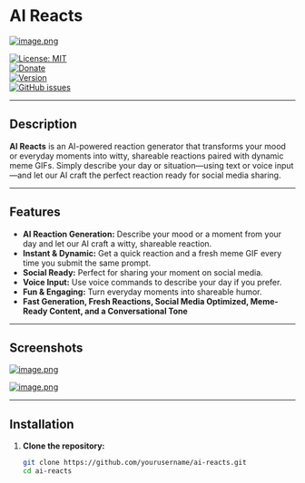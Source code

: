 # AI Reacts

[![image.png](https://i.postimg.cc/5t85X7w7/image.png)](https://postimg.cc/TyY5ScNg)

[![License: MIT](https://img.shields.io/badge/License-MIT-yellow.svg)](https://opensource.org/licenses/MIT)  
[![Donate](https://img.shields.io/badge/Donate-PayPal-blue.svg)](https://paypal.me/anshkabra)  
[![Version](https://img.shields.io/badge/Version-1.0.0-blue.svg)](https://github.com/anshkabra2012/ai-reacts)  
[![GitHub issues](https://img.shields.io/github/issues/anshkabra2012/ai-reacts)](https://github.com/yourusername/ai-reacts/issues)

---

## Description

**AI Reacts** is an AI-powered reaction generator that transforms your mood or everyday moments into witty, shareable reactions paired with dynamic meme GIFs. Simply describe your day or situation—using text or voice input—and let our AI craft the perfect reaction ready for social media sharing.

---

## Features

- **AI Reaction Generation:** Describe your mood or a moment from your day and let our AI craft a witty, shareable reaction.
- **Instant & Dynamic:** Get a quick reaction and a fresh meme GIF every time you submit the same prompt.
- **Social Ready:** Perfect for sharing your moment on social media.
- **Voice Input:** Use voice commands to describe your day if you prefer.
- **Fun & Engaging:** Turn everyday moments into shareable humor.
- **Fast Generation, Fresh Reactions, Social Media Optimized, Meme-Ready Content, and a Conversational Tone**

---

## Screenshots


[![image.png](https://i.postimg.cc/VLNFKF8v/image.png)](https://postimg.cc/c6VYHw6G)

[![image.png](https://i.postimg.cc/MpMmSKX8/image.png)](https://postimg.cc/CR0qC0jv)

---

## Installation

1. **Clone the repository:**

   ```bash
   git clone https://github.com/yourusername/ai-reacts.git
   cd ai-reacts
